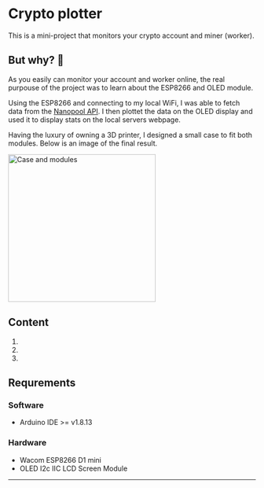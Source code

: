 # Crypto plotter
This is a mini-project that monitors your crypto account and miner (worker).

## But why? :shrug:
As you easily can monitor your account and worker online, the real purpouse of the project was to learn about the ESP8266 and OLED module.

Using the ESP8266 and connecting to my local WiFi, I was able to fetch data from the [Nanopool API](https://eth.nanopool.org/api). I then plottet the data on the OLED display and used it to display stats on the local servers webpage.

Having the luxury of owning a 3D printer, I designed a small case to fit both modules. Below is an image of the final result.

<img height=300 alt="Case and modules" src="images/case.png" />

## Content
1. []()
2. []()
3. []()

## Requrements
### Software
- Arduino IDE >= v1.8.13

### Hardware
- Wacom ESP8266 D1 mini
- OLED I2c IIC LCD Screen Module

---



